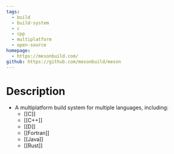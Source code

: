 ```yaml
---
tags:
  - build
  - build-system
  - c
  - cpp
  - multiplatform
  - open-source
homepage:
  - https://mesonbuild.com/
github: https://github.com/mesonbuild/meson
---
```

# Description
- A multiplatform build system for multiple languages, including:
	- [[C]]
	- [[C++]]
	- [[D]]
	- [[Fortran]]
	- [[Java]]
	- [[Rust]]